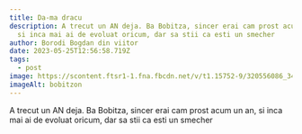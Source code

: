 ```yaml
---
title: Da-ma dracu
description: A trecut un AN deja. Ba Bobitza, sincer erai cam prost acum un an,
  si inca mai ai de evoluat oricum, dar sa stii ca esti un smecher
author: Borodi Bogdan din viitor
date: 2023-05-25T12:56:58.719Z
tags:
  - post
image: https://scontent.ftsr1-1.fna.fbcdn.net/v/t1.15752-9/320556086_3413600328964194_6948930419638509062_n.jpg?stp=dst-jpg_s2048x2048&_nc_cat=100&ccb=1-7&_nc_sid=ae9488&_nc_ohc=jFQ6-315Z_kAX-Z-end&_nc_ht=scontent.ftsr1-1.fna&oh=03_AdQKS49T1J5IU8q5teXlYjM3bHlCXvT-3w_nn1votvDs5g&oe=6496D086
imageAlt: bobitzon
---
```

A trecut un AN deja. Ba Bobitza, sincer erai cam prost acum un an, si inca mai ai de evoluat oricum, dar sa stii ca esti un smecher